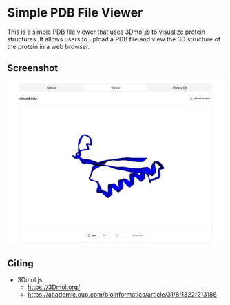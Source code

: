 # Simple PDB File Viewer

This is a simple PDB file viewer that uses 3Dmol.js to visualize protein structures. It allows users to upload a PDB file and view the 3D structure of the protein in a web browser.

## Screenshot
![Screenshot](/public/screenshot.png)

## Citing
- 3Dmol.js
  - https://3Dmol.org/
  - https://academic.oup.com/bioinformatics/article/31/8/1322/213186
